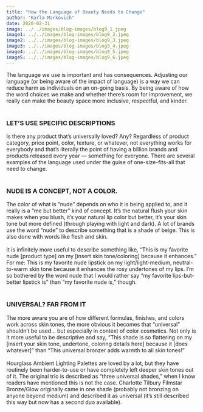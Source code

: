 ```yaml
---
title: "How the Language of Beauty Needs to Change"
author: "Karla Markovich"
date: 2020-02-31
image: ../../images/blog-images/blog9_1.jpeg
image1: ../../images/blog-images/blog9_2.jpeg
image2: ../../images/blog-images/blog9_3.jpeg
image3: ../../images/blog-images/blog9_4.jpeg
image4: ../../images/blog-images/blog9_5.jpeg
image5: ../../images/blog-images/blog9_6.jpeg
---
```

The language we use is important and has consequences.  Adjusting our language (or being aware of the impact of language) is a way we can reduce harm as individuals on an on-going basis. By being aware of how the word choices we make and whether there’s room for improvement, we really can make the beauty space more inclusive, respectful, and kinder.
<br></br>

### LET’S USE SPECIFIC DESCRIPTIONS
Is there any product that’s universally loved? Any?  Regardless of product category, price point, color, texture, or whatever, not everything works for everybody and that’s literally the point of having a billion brands and products released every year — something for everyone.  There are several examples of the language used under the guise of one-size-fits-all that need to change.
<br></br>

### NUDE IS A CONCEPT, NOT A COLOR.
The color of what is “nude” depends on who it is being applied to, and it really is a “me but better” kind of concept.  It’s the natural flush your skin makes when you blush, it’s your natural lip color but better, it’s your skin tone but more defined (through playing with light and dark).  A lot of brands use the word “nude” to describe something that is a shade of beige.  This is also done with words like flesh and skin.
<br></br>
It is infinitely more useful to describe something like, “This is my favorite nude [product type] on my [insert skin tone/coloring] because it enhances.” For me: This is my favorite nude lipstick on my light/light-medium, neutral-to-warm skin tone because it enhances the rosy undertones of my lips.  I’m so bothered by the word nude that I would rather say “my favorite lips-but-better lipstick is” than “my favorite nude is,” though.
<br></br>

### UNIVERSAL? FAR FROM IT
The more aware you are of how different formulas, finishes, and colors work across skin tones, the more obvious it becomes that “universal” shouldn’t be used… but especially in context of color cosmetics.  Not only is it more useful to be descriptive and say, “This shade is so flattering on my [insert your skin tone, undertone, coloring details here] because it [does whatever]” than “This universal bronzer adds warmth to all skin tones!”
<br></br>
Hourglass Ambient Lighting Palettes are loved by a lot, but they have routinely been harder-to-use or have completely left deeper skin tones out of it.  The original trio is described as “three universal shades,” when I know readers have mentioned this is not the case. Charlotte Tilbury Filmstar Bronze/Glow originally came in one shade (probably not bronzing on anyone beyond medium) and described it as universal (it’s still described this way but now has a second duo available).